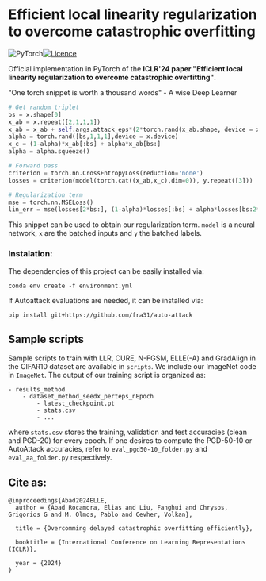 # Efficient local linearity regularization to overcome catastrophic overfitting

![PyTorch](https://img.shields.io/badge/PyTorch-%23EE4C2C.svg?style=for-the-badge&logo=PyTorch&logoColor=white)[![Licence](https://img.shields.io/github/license/Ileriayo/markdown-badges?style=for-the-badge)](./LICENSE)

Official implementation in PyTorch of the **ICLR'24 paper "Efficient local linearity regularization to overcome catastrophic overfitting"**.

"One torch snippet is worth a thousand words"
    - A wise Deep Learner 

```python
# Get random triplet
bs = x.shape[0]
x_ab = x.repeat([2,1,1,1]) 
x_ab = x_ab + self.args.attack_eps*(2*torch.rand(x_ab.shape, device = x.device) - 1)
alpha = torch.rand([bs,1,1,1],device = x.device)
x_c = (1-alpha)*x_ab[:bs] + alpha*x_ab[bs:]
alpha = alpha.squeeze()

# Forward pass
criterion = torch.nn.CrossEntropyLoss(reduction='none')
losses = criterion(model(torch.cat((x_ab,x_c),dim=0)), y.repeat([3]))

# Regularization term
mse = torch.nn.MSELoss()
lin_err = mse(losses[2*bs:], (1-alpha)*losses[:bs] + alpha*losses[bs:2*bs])
```
This snippet can be used to obtain our regularization term. `model` is a neural network, `x` are the batched inputs and `y` the batched labels.

### Instalation:
The dependencies of this project can be easily installed via:
```
conda env create -f environment.yml
```
If Autoattack evaluations are needed, it can be installed via:
```
pip install git+https://github.com/fra31/auto-attack
```

## Sample scripts
Sample scripts to train with LLR, CURE, N-FGSM, ELLE(-A) and GradAlign in the CIFAR10 dataset are available in `scripts`. We include our ImageNet code in `ImageNet`. The output of our training script is organized as:
```
- results_method
    - dataset_method_seedx_perteps_nEpoch
        - latest_checkpoint.pt
        - stats.csv
        - ...
```
where `stats.csv` stores the training, validation and test accuracies (clean and PGD-20) for every epoch. If one desires to compute the PGD-50-10 or AutoAttack accuracies, refer to `eval_pgd50-10_folder.py` and `eval_aa_folder.py` respectively.


## Cite as:

```
@inproceedings{Abad2024ELLE,
  author = {Abad Rocamora, Elias and Liu, Fanghui and Chrysos, Grigorios G and M. Olmos, Pablo and Cevher, Volkan},

  title = {Overcomming delayed catastrophic overfitting efficiently},

  booktitle = {International Conference on Learning Representations (ICLR)},

  year = {2024}
}
```